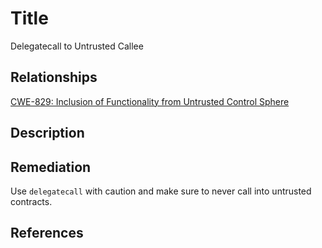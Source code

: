 # Title 
Delegatecall to Untrusted Callee

## Relationships
[CWE-829: Inclusion of Functionality from Untrusted Control Sphere](https://cwe.mitre.org/data/definitions/829.html)

## Description 


## Remediation
Use `delegatecall` with caution and make sure to never call into untrusted contracts.

## References
